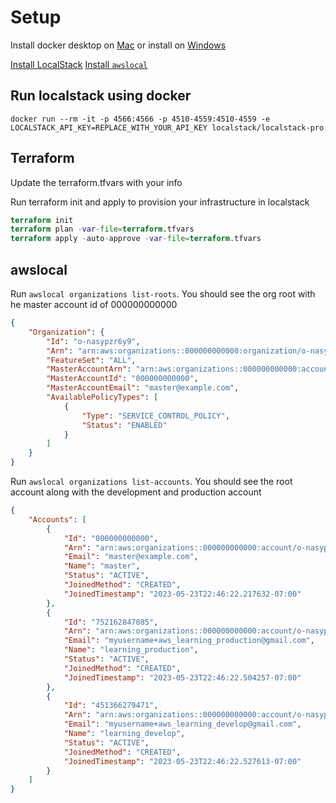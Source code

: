 # Setup
Install docker desktop on [Mac](https://docs.docker.com/desktop/install/mac-install/) or install on [Windows](https://docs.docker.com/desktop/install/windows-install/)

[Install LocalStack](https://docs.localstack.cloud/getting-started/installation/)
[Install `awslocal`](https://docs.localstack.cloud/user-guide/integrations/aws-cli/#localstack-aws-cli-awslocal)

## Run localstack using docker
`docker run --rm -it -p 4566:4566 -p 4510-4559:4510-4559 -e LOCALSTACK_API_KEY=REPLACE_WITH_YOUR_API_KEY localstack/localstack-pro`

## Terraform
Update the terraform.tfvars with your info

Run terraform init and apply to provision your infrastructure in localstack
```tf
terraform init
terraform plan -var-file=terraform.tfvars
terraform apply -auto-approve -var-file=terraform.tfvars
```

## awslocal
Run `awslocal organizations list-roots`. You should see the org root with he master account id of 000000000000

```json
{
    "Organization": {
        "Id": "o-nasypzr6y9",
        "Arn": "arn:aws:organizations::000000000000:organization/o-nasypzr6y9",
        "FeatureSet": "ALL",
        "MasterAccountArn": "arn:aws:organizations::000000000000:account/o-nasypzr6y9/000000000000",        
        "MasterAccountId": "000000000000",
        "MasterAccountEmail": "master@example.com",
        "AvailablePolicyTypes": [
            {
                "Type": "SERVICE_CONTROL_POLICY",
                "Status": "ENABLED"
            }
        ]
    }
}
```

Run `awslocal organizations list-accounts`. You should see the root account along with the development and production account

```json
{
    "Accounts": [
        {
            "Id": "000000000000",
            "Arn": "arn:aws:organizations::000000000000:account/o-nasypzr6y9/000000000000",
            "Email": "master@example.com",
            "Name": "master",
            "Status": "ACTIVE",
            "JoinedMethod": "CREATED",
            "JoinedTimestamp": "2023-05-23T22:46:22.217632-07:00"
        },
        {
            "Id": "752162847085",
            "Arn": "arn:aws:organizations::000000000000:account/o-nasypzr6y9/752162847085",
            "Email": "myusername+aws_learning_production@gmail.com",
            "Name": "learning_production",
            "Status": "ACTIVE",
            "JoinedMethod": "CREATED",
            "JoinedTimestamp": "2023-05-23T22:46:22.504257-07:00"
        },
        {
            "Id": "451366279471",
            "Arn": "arn:aws:organizations::000000000000:account/o-nasypzr6y9/451366279471",
            "Email": "myusername+aws_learning_develop@gmail.com",
            "Name": "learning_develop",
            "Status": "ACTIVE",
            "JoinedMethod": "CREATED",
            "JoinedTimestamp": "2023-05-23T22:46:22.527613-07:00"
        }
    ]
}